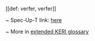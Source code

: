 [[def: verfer, verfer]]

~ Spec-Up-T link: <a href='https://weboftrust.github.io/WOT-terms/docs/glossary/verfer'>here</a>

~ More in <a href="https://weboftrust.github.io/WOT-terms/docs/glossary/verfer">extended KERI glossary</a>
